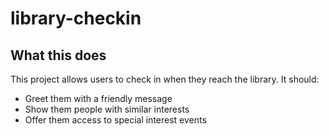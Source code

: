 # library-checkin
## What this does

This project allows users to check in when they reach the library. It should:

* Greet them with a friendly message
* Show them people with similar interests
* Offer them access to special interest events




